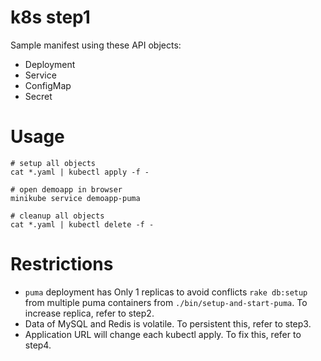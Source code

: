 k8s step1
=========

Sample manifest using these API objects:

* Deployment
* Service
* ConfigMap
* Secret

# Usage

```
# setup all objects
cat *.yaml | kubectl apply -f -

# open demoapp in browser
minikube service demoapp-puma

# cleanup all objects
cat *.yaml | kubectl delete -f -
```

# Restrictions

* `puma` deployment has Only 1 replicas to avoid conflicts `rake db:setup` from multiple puma containers from `./bin/setup-and-start-puma`.
  To increase replica, refer to step2.
* Data of MySQL and Redis is volatile. To persistent this, refer to step3.
* Application URL will change each kubectl apply. To fix this, refer to step4.
